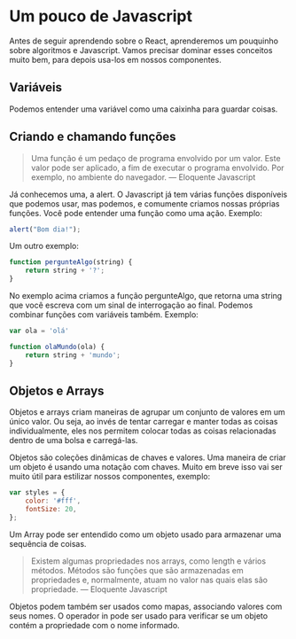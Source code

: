 # Um pouco de Javascript

Antes de seguir aprendendo sobre o React, aprenderemos um pouquinho sobre algoritmos e Javascript. Vamos precisar dominar esses conceitos muito bem, para depois usa-los em nossos componentes.

## Variáveis

Podemos entender uma variável como uma caixinha para guardar coisas.

## Criando e chamando funções

> Uma função é um pedaço de programa envolvido por um valor. Este valor pode ser aplicado, a fim de executar o programa envolvido. Por exemplo, no ambiente do navegador.
>— Eloquente Javascript

Já conhecemos uma, a alert. O Javascript já tem várias funções disponíveis que podemos usar, mas podemos, e comumente criamos nossas próprias funções. Você pode entender uma função como uma ação. Exemplo:

```js
alert("Bom dia!");
```

Um outro exemplo:

```js
function pergunteAlgo(string) {
	return string + '?';
}
```

No exemplo acima criamos a função pergunteAlgo, que retorna uma string que você escreva com um sinal de interrogação ao final. Podemos combinar funções com variáveis também. Exemplo:

```js
var ola = 'olá'

function olaMundo(ola) {
	return string + 'mundo';
}
```

## Objetos e Arrays

Objetos e arrays criam maneiras de agrupar um conjunto de valores em um único valor. Ou seja, ao invés de tentar carregar e manter todas as coisas individualmente, eles nos permitem colocar todas as coisas relacionadas dentro de uma bolsa e carregá-las.

Objetos são coleções dinâmicas de chaves e valores. Uma maneira de criar um objeto é usando uma notação com chaves. Muito em breve isso vai ser muito útil para estilizar nossos componentes, exemplo:

```js
var styles = {
    color: '#fff',
    fontSize: 20,
};
```

Um Array pode ser entendido como um objeto usado para armazenar uma sequência de coisas.

> Existem algumas propriedades nos arrays, como length e vários métodos. Métodos são funções que são armazenadas em propriedades e, normalmente, atuam no valor nas quais elas são propriedade.
>— Eloquente Javascript

Objetos podem também ser usados como mapas, associando valores com seus nomes. O operador in pode ser usado para verificar se um objeto contém a propriedade com o nome informado.
